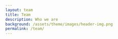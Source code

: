 ```yaml
---
layout: team
title: Team
description: Who we are
background: /assets/theme/images/header-img.png
permalink: /team/
---
```


